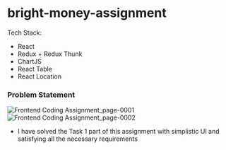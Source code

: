 # bright-money-assignment

Tech Stack:
- React
- Redux + Redux Thunk
- ChartJS
- React Table
- React Location

### Problem Statement

![Frontend Coding Assignment_page-0001](https://user-images.githubusercontent.com/52093705/212477478-232cf9d3-83a6-4304-b227-9e6a082ab5af.jpg)
![Frontend Coding Assignment_page-0002](https://user-images.githubusercontent.com/52093705/212477493-f7146ac8-9ea0-43ab-b7c7-6e78f0ea1a0c.jpg)

* I have solved the Task 1 part of this assignment with simplistic UI and satisfying all the necessary requirements
